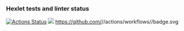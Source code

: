 ### Hexlet tests and linter status
[![Actions Status](https://github.com/AlinaShatalova/frontend-project-lvl1/workflows/hexlet-check/badge.svg)](https://github.com/AlinaShatalova/frontend-project-lvl1/actions)
<a href="https://codeclimate.com/github/AlinaShatalova/frontend-project-lvl1/maintainability"><img src="https://api.codeclimate.com/v1/badges/973e6f05bc1de6a9dc25/maintainability" /></a>
https://github.com/<AlinaShatalova>/<frontend-project-lvl1>/actions/workflows/<Linter>/badge.svg
